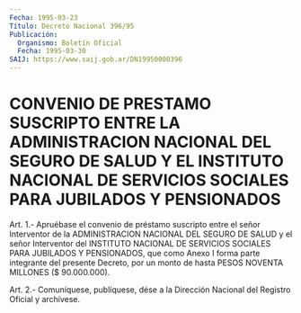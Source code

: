 ```yaml
---
Fecha: 1995-03-23
Título: Decreto Nacional 396/95
Publicación:
  Organismo: Boletín Oficial
  Fecha: 1995-03-30
SAIJ: https://www.saij.gob.ar/DN19950000396
---
```

# CONVENIO DE PRESTAMO SUSCRIPTO ENTRE LA ADMINISTRACION NACIONAL DEL SEGURO DE SALUD Y EL INSTITUTO NACIONAL DE SERVICIOS SOCIALES PARA JUBILADOS Y PENSIONADOS

<a id="1"></a>
Art.  1.- Apruébase el convenio de préstamo suscripto entre el señor Interventor  de  la  ADMINISTRACION  NACIONAL  DEL  SEGURO DE SALUD  y  el  señor Interventor del INSTITUTO NACIONAL DE SERVICIOS SOCIALES PARA JUBILADOS  Y  PENSIONADOS,  que  como  Anexo  I forma parte integrante del presente Decreto, por un monto de hasta  PESOS NOVENTA MILLONES ($ 90.000.000).

<a id="2"></a>
Art. 2.- Comuníquese, publíquese, dése a la Dirección Nacional del Registro Oficial y archívese.